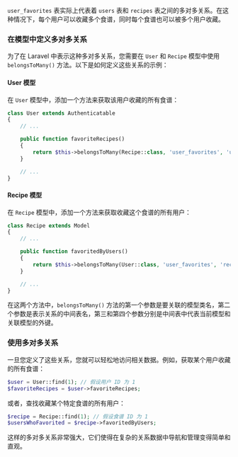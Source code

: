 `user_favorites` 表实际上代表着 `users` 表和 `recipes` 表之间的多对多关系。在这种情况下，每个用户可以收藏多个食谱，同时每个食谱也可以被多个用户收藏。

### 在模型中定义多对多关系

为了在 Laravel 中表示这种多对多关系，您需要在 `User` 和 `Recipe` 模型中使用 `belongsToMany()` 方法。以下是如何定义这些关系的示例：

#### User 模型

在 `User` 模型中，添加一个方法来获取该用户收藏的所有食谱：

```php
class User extends Authenticatable
{
    // ...

    public function favoriteRecipes()
    {
        return $this->belongsToMany(Recipe::class, 'user_favorites', 'user_id', 'recipe_id');
    }

    // ...
}
```

#### Recipe 模型

在 `Recipe` 模型中，添加一个方法来获取收藏这个食谱的所有用户：

```php
class Recipe extends Model
{
    // ...

    public function favoritedByUsers()
    {
        return $this->belongsToMany(User::class, 'user_favorites', 'recipe_id', 'user_id');
    }

    // ...
}
```

在这两个方法中，`belongsToMany()` 方法的第一个参数是要关联的模型类名，第二个参数是表示关系的中间表名，第三和第四个参数分别是中间表中代表当前模型和关联模型的外键。

### 使用多对多关系

一旦您定义了这些关系，您就可以轻松地访问相关数据。例如，获取某个用户收藏的所有食谱：

```php
$user = User::find(1); // 假设用户 ID 为 1
$favoriteRecipes = $user->favoriteRecipes;
```

或者，查找收藏某个特定食谱的所有用户：

```php
$recipe = Recipe::find(1); // 假设食谱 ID 为 1
$usersWhoFavorited = $recipe->favoritedByUsers;
```

这样的多对多关系非常强大，它们使得在复杂的关系数据中导航和管理变得简单和直观。
